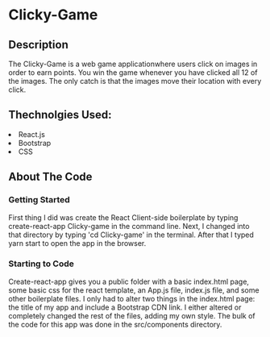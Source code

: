 # Clicky-Game

## Description

 The Clicky-Game is a web game applicationwhere users click on images in order to earn points. You win the game whenever you have clicked all 12 of the images. The only catch is that the images move their location with every click.

 ## Thechnolgies Used:

 <li> React.js
 <li>Bootstrap
 <li>CSS

 ## About The Code

 ### Getting Started

 First thing I did was create the React Client-side boilerplate by typing create-react-app Clicky-game in the command line. Next, I changed into that directory by typing 'cd Clicky-game' in the terminal. After that I typed yarn start to open the app in the browser.

 ### Starting to Code

 Create-react-app gives you a public folder with a basic index.html page, some basic css for the react template, an App.js file, index.js file, and some other boilerplate files. I only had to alter two things in the index.html page: the title of my app and include a Bootstrap CDN link. I either altered or completely changed the rest of the files, adding my own style. The bulk of the code for this app was done in the src/components directory.



